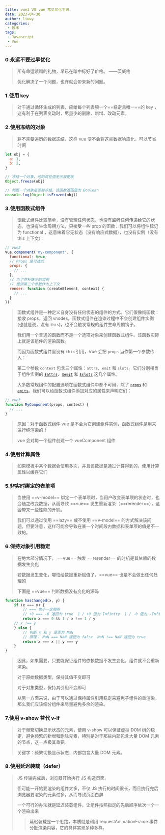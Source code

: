 ```yaml
---
title: vue3 Ⅷ vue 常见优化手段
date: 2023-04-30
author: liuwy
categories:
 - 技术
tags:
 - Javascript
 - Vue
---
```


### 0.永远不要过早优化

> 所有命运馈赠的礼物，早已在暗中标好了价格。               ——茨威格
>
> 优化解决了一个问题，也许就会带来新的问题。

### 1.使用 key

> 对于通过循环生成的列表，应给每个列表项一个==稳定且唯一==的 key ，这有利于在列表变动时，尽量少的删除、新增、改动元素。

### 2.使用冻结的对象

> 将不需要遍历的数据冻结，这样 vue 便不会将这些数据响应化，可以节省时间

```js
let obj = {
  a: 1,
  b: 2,
}

// 冻结一个对象，他的属性值无法被更改
Object.freeze(obj)

// 判断一个对象是否被冻结，该函数返回值为 Boolean
console.log(Object.isFrozen(obj))
```

### 3.使用函数式组件

> 函数式组件比较简单，没有管理任何状态，也没有监听任何传递给它的状态，也没有生命周期方法，只接受一些 prop 的函数，我们可以将组件标记为 functional ，这意味着它无状态（没有响应式数据），也没有实例（没有 this 上下文）：

```js
// vue2
Vue.component('my-component', {
  functional: true,
  // Props 是可选的
  props: {
    // ...
  },
  // 为了弥补缺少的实例
  // 提供第二个参数作为上下文
  render: function (createElement, context) {
    // ...
  }
})
```

> 函数式组件是一种定义自身没有任何状态的组件的方式。它们很像纯函数：接收 props，返回 vnodes。函数式组件在渲染过程中不会创建组件实例 (也就是说，没有 `this`)，也不会触发常规的组件生命周期钩子。
>
> 我们用一个普通的函数而不是一个选项对象来创建函数式组件。该函数实际上就是该组件的渲染函数。
>
> 而因为函数式组件里没有 `this` 引用，Vue 会把 `props` 当作第一个参数传入：
>
> 第二个参数 `context` 包含三个属性：`attrs`、`emit` 和 `slots`。它们分别相当于组件实例的 [`$attrs`](https://cn.vuejs.org/api/component-instance.html#attrs)、[`$emit`](https://cn.vuejs.org/api/component-instance.html#emit) 和 [`$slots`](https://cn.vuejs.org/api/component-instance.html#slots) 这几个属性。
>
> 大多数常规组件的配置选项在函数式组件中都不可用，除了 [`props`](https://cn.vuejs.org/api/options-state.html#props) 和 [`emits`](https://cn.vuejs.org/api/options-state.html#emits)。我们可以给函数式组件添加对应的属性来声明它们：

```js
// vue3
function MyComponent(props, context) {
  // ...
}
```

> 原因：对于函数式组件 vue 是不会为它创建组件实例，函数式组件是用来进行纯渲染的！
>
> vue 会对每一个组件创建一个 vueComponent 组件

### 4.使用计算属性

> 如果模板中某个数据会使用多次，并且该数据是通过计算得到的，使用计算属性以缓存它们
>

### 5.非实时绑定的表单项

> 当使用 ==v-model== 绑定一个表单项时，当用户改变表单项的状态时，也会随之改变数据，从而导致 ==vue== 发生重新渲染（==rerender==），这会带来一些性能的开销。
>
> 我们可以通过使用 ==lazy== 或不使用 ==v-model== 的方式解决该问题，但要注意，这样可能会导致在某一个时间段内数据和表单项的值是不一致的。

### 6.保持对象引用稳定

> 在绝大部分情况下， ==vue== 触发 ==rerender== 的时机是其依赖的数据发生变化
>
> 若数据发生变化，哪怕给数据重新赋值了，==vue== 也是不会做出任何处理的
>
> 下面是 ==vue== 判断数据没有变化的源码

```js
function hasChanged(x, y) {
    if (x === y) {
        // === 也不一定相等
        // +0 === -0 返回为 true  1 / +0 值为 Infinity  1 / -0 值为 -Infinity
        return x === 0 && 1 / x !== 1 / y
    // x !== y    
    } else {
        // 判断 x 和 y 是否为 NaN
        // 原理： NaN === NaN 返回为 false  NaN !== NaN 返回为 true
        return x === x || y === y
    }
}
```

> 因此，如果需要，只要能保证组件的依赖数据不发生变化，组件就不会重新渲染。
>
> 对于原始数据类型，保持其值不变即可
>
> 对于对象类型，保持其引用不变即可
>
> 从另一方面来说，由于可以通过保持属性引用稳定来避免子组件的重渲染，那么我们应该细分组件来尽量避免多余的渲染。

### 7.使用 v-show 替代 v-if

> 对于频繁切换显示状态的元素，使用 v-show 可以保证虚拟 DOM 树的稳定，避免频繁的新增和删除元素，特别是对于那些内部包含大量 DOM 元素的节点，这一点极其重要。
>
> 关键字：频繁切换显示状态，内部包含大量 DOM 元素。

### 8.使用延迟装载（defer）

> JS 传输完成后，浏览器开始执行 JS 构造页面。
>
> 但可能一开始要渲染的组件太多，不仅 JS 执行的时间很长，而且执行完后浏览器要渲染的元素过多，从而导致页面白屏
>
> 一个可行的办法就是延迟装载组件，让组件按照指定的先后顺序依次一个一个渲染出来
>
> > 延迟装载是一个思路，本质就是利用 requestAnimationFrame 事件分批渲染内容，它的具体实现多种多样。
